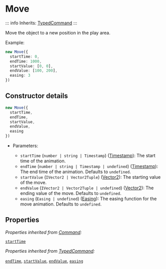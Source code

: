 # Move

::: info
Inherits: [TypedCommand](./typedcommand)
:::

Move the object to a new position in the play area.

Example:

```ts
new Move({
  startTime: 0,
  endTime: 1000,
  startValue: [0, 0],
  endValue: [100, 200],
  easing: 3
})
```

## Constructor details

```ts
new Move({
  startTime,
  endTime,
  startValue,
  endValue,
  easing
})
```

- Parameters:

  - `startTime` (`number | string | Timestamp`) ([Timestamp](./timestamp)): The start time of the animation.
  - `endTime` (`number | string | Timestamp | undefined`) ([Timestamp](./timestamp)): The end time of the animation. Defaults to `undefined`.
  - `startValue` (`IVector2 | Vector2Tuple`) ([Vector2](./vector2)): The starting value of the move.
  - `endValue` (`IVector2 | Vector2Tuple | undefined`) ([Vector2](./vector2)): The ending value of the move. Defaults to `undefined`.
  - `easing` (`Easing | undefined`) ([Easing](./easing)): The easing function for the move animation. Defaults to `undefined`.

## Properties

_Properties inherited from [Command](./command):_

[`startTime`](./command#startTime)

_Properties inherited from [TypedCommand](./typedcommand):_

[`endTime`](./typedcommand#endTime), [`startValue`](./typedcommand#startValue), [`endValue`](./typedcommand#endValue), [`easing`](./typedcommand#easing)
